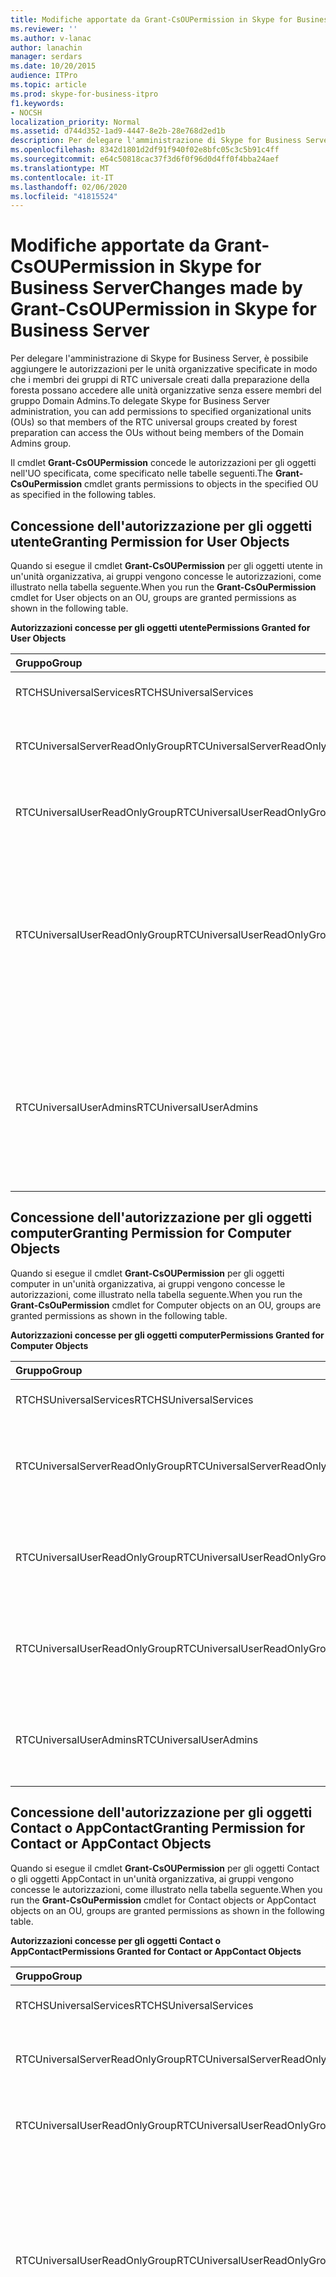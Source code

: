 ```yaml
---
title: Modifiche apportate da Grant-CsOUPermission in Skype for Business Server
ms.reviewer: ''
ms.author: v-lanac
author: lanachin
manager: serdars
ms.date: 10/20/2015
audience: ITPro
ms.topic: article
ms.prod: skype-for-business-itpro
f1.keywords:
- NOCSH
localization_priority: Normal
ms.assetid: d744d352-1ad9-4447-8e2b-28e768d2ed1b
description: Per delegare l'amministrazione di Skype for Business Server, è possibile aggiungere le autorizzazioni per le unità organizzative specificate in modo che i membri dei gruppi di RTC universale creati dalla preparazione della foresta possano accedere alle unità organizzative senza essere membri del gruppo Domain Admins.
ms.openlocfilehash: 8342d1801d2df91f940f02e8bfc05c3c5b91c4ff
ms.sourcegitcommit: e64c50818cac37f3d6f0f96d0d4ff0f4bba24aef
ms.translationtype: MT
ms.contentlocale: it-IT
ms.lasthandoff: 02/06/2020
ms.locfileid: "41815524"
---
```

# <a name="changes-made-by-grant-csoupermission-in-skype-for-business-server"></a><span data-ttu-id="c63ba-103">Modifiche apportate da Grant-CsOUPermission in Skype for Business Server</span><span class="sxs-lookup"><span data-stu-id="c63ba-103">Changes made by Grant-CsOUPermission in Skype for Business Server</span></span>
 
<span data-ttu-id="c63ba-104">Per delegare l'amministrazione di Skype for Business Server, è possibile aggiungere le autorizzazioni per le unità organizzative specificate in modo che i membri dei gruppi di RTC universale creati dalla preparazione della foresta possano accedere alle unità organizzative senza essere membri del gruppo Domain Admins.</span><span class="sxs-lookup"><span data-stu-id="c63ba-104">To delegate Skype for Business Server administration, you can add permissions to specified organizational units (OUs) so that members of the RTC universal groups created by forest preparation can access the OUs without being members of the Domain Admins group.</span></span> 
  
<span data-ttu-id="c63ba-105">Il cmdlet **Grant-CsOUPermission** concede le autorizzazioni per gli oggetti nell'UO specificata, come specificato nelle tabelle seguenti.</span><span class="sxs-lookup"><span data-stu-id="c63ba-105">The **Grant-CsOuPermission** cmdlet grants permissions to objects in the specified OU as specified in the following tables.</span></span>
  
## <a name="granting-permission-for-user-objects"></a><span data-ttu-id="c63ba-106">Concessione dell'autorizzazione per gli oggetti utente</span><span class="sxs-lookup"><span data-stu-id="c63ba-106">Granting Permission for User Objects</span></span>

<span data-ttu-id="c63ba-107">Quando si esegue il cmdlet **Grant-CsOUPermission** per gli oggetti utente in un'unità organizzativa, ai gruppi vengono concesse le autorizzazioni, come illustrato nella tabella seguente.</span><span class="sxs-lookup"><span data-stu-id="c63ba-107">When you run the **Grant-CsOuPermission** cmdlet for User objects on an OU, groups are granted permissions as shown in the following table.</span></span>
  
<span data-ttu-id="c63ba-108">**Autorizzazioni concesse per gli oggetti utente**</span><span class="sxs-lookup"><span data-stu-id="c63ba-108">**Permissions Granted for User Objects**</span></span>

|<span data-ttu-id="c63ba-109">**Gruppo**</span><span class="sxs-lookup"><span data-stu-id="c63ba-109">**Group**</span></span>|<span data-ttu-id="c63ba-110">**Autorizzazione**</span><span class="sxs-lookup"><span data-stu-id="c63ba-110">**Permission**</span></span>|<span data-ttu-id="c63ba-111">**Si applica a**</span><span class="sxs-lookup"><span data-stu-id="c63ba-111">**Applies to**</span></span>|
|:-----|:-----|:-----|
|<span data-ttu-id="c63ba-112">RTCHSUniversalServices</span><span class="sxs-lookup"><span data-stu-id="c63ba-112">RTCHSUniversalServices</span></span>  <br/> |<span data-ttu-id="c63ba-113">Replica delle modifiche della directory</span><span class="sxs-lookup"><span data-stu-id="c63ba-113">Replicating directory changes</span></span>  <br/> |<span data-ttu-id="c63ba-114">Solo questo oggetto</span><span class="sxs-lookup"><span data-stu-id="c63ba-114">This object only</span></span>  <br/> |
|<span data-ttu-id="c63ba-115">RTCUniversalServerReadOnlyGroup</span><span class="sxs-lookup"><span data-stu-id="c63ba-115">RTCUniversalServerReadOnlyGroup</span></span>  <br/> |<span data-ttu-id="c63ba-116">Contenuto dell'elenco</span><span class="sxs-lookup"><span data-stu-id="c63ba-116">List contents</span></span>  <br/> <span data-ttu-id="c63ba-117">Leggere tutte le proprietà</span><span class="sxs-lookup"><span data-stu-id="c63ba-117">Read all properties</span></span>  <br/> <span data-ttu-id="c63ba-118">Autorizzazioni di lettura</span><span class="sxs-lookup"><span data-stu-id="c63ba-118">Read permissions</span></span>  <br/> |<span data-ttu-id="c63ba-119">Solo questo oggetto</span><span class="sxs-lookup"><span data-stu-id="c63ba-119">This object only</span></span>  <br/> |
|<span data-ttu-id="c63ba-120">RTCUniversalUserReadOnlyGroup</span><span class="sxs-lookup"><span data-stu-id="c63ba-120">RTCUniversalUserReadOnlyGroup</span></span>  <br/> |<span data-ttu-id="c63ba-121">Contenuto dell'elenco</span><span class="sxs-lookup"><span data-stu-id="c63ba-121">List contents</span></span>  <br/> <span data-ttu-id="c63ba-122">Leggere tutte le proprietà</span><span class="sxs-lookup"><span data-stu-id="c63ba-122">Read all properties</span></span>  <br/> <span data-ttu-id="c63ba-123">Autorizzazioni di lettura</span><span class="sxs-lookup"><span data-stu-id="c63ba-123">Read permissions</span></span>  <br/> |<span data-ttu-id="c63ba-124">Solo questo oggetto</span><span class="sxs-lookup"><span data-stu-id="c63ba-124">This object only</span></span>  <br/> |
|<span data-ttu-id="c63ba-125">RTCUniversalUserReadOnlyGroup</span><span class="sxs-lookup"><span data-stu-id="c63ba-125">RTCUniversalUserReadOnlyGroup</span></span>  <br/> |<span data-ttu-id="c63ba-126">Leggere RTCUserSearchPropertySet</span><span class="sxs-lookup"><span data-stu-id="c63ba-126">Read RTCUserSearchPropertySet</span></span>  <br/> <span data-ttu-id="c63ba-127">Leggere RTCUserProvisioningPropertySet</span><span class="sxs-lookup"><span data-stu-id="c63ba-127">Read RTCUserProvisioningPropertySet</span></span>  <br/> <span data-ttu-id="c63ba-128">Leggere RTCPropertySet</span><span class="sxs-lookup"><span data-stu-id="c63ba-128">Read RTCPropertySet</span></span>  <br/> <span data-ttu-id="c63ba-129">Leggere le informazioni pubbliche</span><span class="sxs-lookup"><span data-stu-id="c63ba-129">Read Public-Information</span></span>  <br/> <span data-ttu-id="c63ba-130">Leggere informazioni generali</span><span class="sxs-lookup"><span data-stu-id="c63ba-130">Read General-Information</span></span>  <br/> <span data-ttu-id="c63ba-131">Leggi utente-account-restrizioni</span><span class="sxs-lookup"><span data-stu-id="c63ba-131">Read User-Account-Restrictions</span></span>  <br/> |<span data-ttu-id="c63ba-132">Oggetti utente discendente</span><span class="sxs-lookup"><span data-stu-id="c63ba-132">Descendant User objects</span></span>  <br/> |
|<span data-ttu-id="c63ba-133">RTCUniversalUserAdmins</span><span class="sxs-lookup"><span data-stu-id="c63ba-133">RTCUniversalUserAdmins</span></span>  <br/> |<span data-ttu-id="c63ba-134">Scrivere RTCUserSearchPropertySet</span><span class="sxs-lookup"><span data-stu-id="c63ba-134">Write RTCUserSearchPropertySet</span></span>  <br/> <span data-ttu-id="c63ba-135">Scrivere msExchUCVoiceMailSettings</span><span class="sxs-lookup"><span data-stu-id="c63ba-135">Write msExchUCVoiceMailSettings</span></span>  <br/> <span data-ttu-id="c63ba-136">Scrivere RTCUserProvisioningPropertySet</span><span class="sxs-lookup"><span data-stu-id="c63ba-136">Write RTCUserProvisioningPropertySet</span></span>  <br/> <span data-ttu-id="c63ba-137">Scrivere RTCPropertySet</span><span class="sxs-lookup"><span data-stu-id="c63ba-137">Write RTCPropertySet</span></span>  <br/> <span data-ttu-id="c63ba-138">Scrivere proxyAddresses</span><span class="sxs-lookup"><span data-stu-id="c63ba-138">Write proxyAddresses</span></span>  <br/> |<span data-ttu-id="c63ba-139">Oggetti utente discendente</span><span class="sxs-lookup"><span data-stu-id="c63ba-139">Descendant User objects</span></span>  <br/> |
   
## <a name="granting-permission-for-computer-objects"></a><span data-ttu-id="c63ba-140">Concessione dell'autorizzazione per gli oggetti computer</span><span class="sxs-lookup"><span data-stu-id="c63ba-140">Granting Permission for Computer Objects</span></span>

<span data-ttu-id="c63ba-141">Quando si esegue il cmdlet **Grant-CsOUPermission** per gli oggetti computer in un'unità organizzativa, ai gruppi vengono concesse le autorizzazioni, come illustrato nella tabella seguente.</span><span class="sxs-lookup"><span data-stu-id="c63ba-141">When you run the **Grant-CsOuPermission** cmdlet for Computer objects on an OU, groups are granted permissions as shown in the following table.</span></span>
  
<span data-ttu-id="c63ba-142">**Autorizzazioni concesse per gli oggetti computer**</span><span class="sxs-lookup"><span data-stu-id="c63ba-142">**Permissions Granted for Computer Objects**</span></span>

|<span data-ttu-id="c63ba-143">**Gruppo**</span><span class="sxs-lookup"><span data-stu-id="c63ba-143">**Group**</span></span>|<span data-ttu-id="c63ba-144">**Autorizzazione**</span><span class="sxs-lookup"><span data-stu-id="c63ba-144">**Permission**</span></span>|<span data-ttu-id="c63ba-145">**Si applica a**</span><span class="sxs-lookup"><span data-stu-id="c63ba-145">**Applies to**</span></span>|
|:-----|:-----|:-----|
|<span data-ttu-id="c63ba-146">RTCHSUniversalServices</span><span class="sxs-lookup"><span data-stu-id="c63ba-146">RTCHSUniversalServices</span></span>  <br/> |<span data-ttu-id="c63ba-147">Replica delle modifiche della directory</span><span class="sxs-lookup"><span data-stu-id="c63ba-147">Replicating directory changes</span></span>  <br/> |<span data-ttu-id="c63ba-148">Solo questo oggetto</span><span class="sxs-lookup"><span data-stu-id="c63ba-148">This object only</span></span>  <br/> |
|<span data-ttu-id="c63ba-149">RTCUniversalServerReadOnlyGroup</span><span class="sxs-lookup"><span data-stu-id="c63ba-149">RTCUniversalServerReadOnlyGroup</span></span>  <br/> |<span data-ttu-id="c63ba-150">Contenuto dell'elenco</span><span class="sxs-lookup"><span data-stu-id="c63ba-150">List contents</span></span>  <br/> <span data-ttu-id="c63ba-151">Leggere tutte le proprietà</span><span class="sxs-lookup"><span data-stu-id="c63ba-151">Read all properties</span></span>  <br/> <span data-ttu-id="c63ba-152">Autorizzazioni di lettura</span><span class="sxs-lookup"><span data-stu-id="c63ba-152">Read permissions</span></span>  <br/> |<span data-ttu-id="c63ba-153">Solo questo oggetto</span><span class="sxs-lookup"><span data-stu-id="c63ba-153">This object only</span></span>  <br/> |
|<span data-ttu-id="c63ba-154">RTCUniversalUserReadOnlyGroup</span><span class="sxs-lookup"><span data-stu-id="c63ba-154">RTCUniversalUserReadOnlyGroup</span></span>  <br/> |<span data-ttu-id="c63ba-155">Contenuto dell'elenco</span><span class="sxs-lookup"><span data-stu-id="c63ba-155">List contents</span></span>  <br/> <span data-ttu-id="c63ba-156">Leggere tutte le proprietà</span><span class="sxs-lookup"><span data-stu-id="c63ba-156">Read all properties</span></span>  <br/> <span data-ttu-id="c63ba-157">Autorizzazioni di lettura</span><span class="sxs-lookup"><span data-stu-id="c63ba-157">Read permissions</span></span>  <br/> |<span data-ttu-id="c63ba-158">Solo questo oggetto</span><span class="sxs-lookup"><span data-stu-id="c63ba-158">This object only</span></span>  <br/> |
|<span data-ttu-id="c63ba-159">RTCUniversalUserReadOnlyGroup</span><span class="sxs-lookup"><span data-stu-id="c63ba-159">RTCUniversalUserReadOnlyGroup</span></span>  <br/> |<span data-ttu-id="c63ba-160">Leggere le informazioni pubbliche</span><span class="sxs-lookup"><span data-stu-id="c63ba-160">Read Public-Information</span></span>  <br/> <span data-ttu-id="c63ba-161">Lettura convalidata-DNS-host-name</span><span class="sxs-lookup"><span data-stu-id="c63ba-161">Read Validated-DNS-Host-Name</span></span>  <br/> |<span data-ttu-id="c63ba-162">Oggetti computer discendenti</span><span class="sxs-lookup"><span data-stu-id="c63ba-162">Descendant Computer objects</span></span>  <br/> |
|<span data-ttu-id="c63ba-163">RTCUniversalUserAdmins</span><span class="sxs-lookup"><span data-stu-id="c63ba-163">RTCUniversalUserAdmins</span></span>  <br/> |<span data-ttu-id="c63ba-164">Leggere le informazioni pubbliche</span><span class="sxs-lookup"><span data-stu-id="c63ba-164">Read Public-Information</span></span>  <br/> <span data-ttu-id="c63ba-165">Lettura convalidata-DNS-host-name</span><span class="sxs-lookup"><span data-stu-id="c63ba-165">Read Validated-DNS-Host-Name</span></span>  <br/> |<span data-ttu-id="c63ba-166">Oggetti computer discendenti</span><span class="sxs-lookup"><span data-stu-id="c63ba-166">Descendant Computer objects</span></span>  <br/> |
   
## <a name="granting-permission-for-contact-or-appcontact-objects"></a><span data-ttu-id="c63ba-167">Concessione dell'autorizzazione per gli oggetti Contact o AppContact</span><span class="sxs-lookup"><span data-stu-id="c63ba-167">Granting Permission for Contact or AppContact Objects</span></span>

<span data-ttu-id="c63ba-168">Quando si esegue il cmdlet **Grant-CsOUPermission** per gli oggetti Contact o gli oggetti AppContact in un'unità organizzativa, ai gruppi vengono concesse le autorizzazioni, come illustrato nella tabella seguente.</span><span class="sxs-lookup"><span data-stu-id="c63ba-168">When you run the **Grant-CsOuPermission** cmdlet for Contact objects or AppContact objects on an OU, groups are granted permissions as shown in the following table.</span></span>
  
<span data-ttu-id="c63ba-169">**Autorizzazioni concesse per gli oggetti Contact o AppContact**</span><span class="sxs-lookup"><span data-stu-id="c63ba-169">**Permissions Granted for Contact or AppContact Objects**</span></span>

|<span data-ttu-id="c63ba-170">**Gruppo**</span><span class="sxs-lookup"><span data-stu-id="c63ba-170">**Group**</span></span>|<span data-ttu-id="c63ba-171">**Autorizzazione**</span><span class="sxs-lookup"><span data-stu-id="c63ba-171">**Permission**</span></span>|<span data-ttu-id="c63ba-172">**Si applica a**</span><span class="sxs-lookup"><span data-stu-id="c63ba-172">**Applies to**</span></span>|
|:-----|:-----|:-----|
|<span data-ttu-id="c63ba-173">RTCHSUniversalServices</span><span class="sxs-lookup"><span data-stu-id="c63ba-173">RTCHSUniversalServices</span></span>  <br/> |<span data-ttu-id="c63ba-174">Replica delle modifiche della directory</span><span class="sxs-lookup"><span data-stu-id="c63ba-174">Replicating directory changes</span></span>  <br/> |<span data-ttu-id="c63ba-175">Solo questo oggetto</span><span class="sxs-lookup"><span data-stu-id="c63ba-175">This object only</span></span>  <br/> |
|<span data-ttu-id="c63ba-176">RTCUniversalServerReadOnlyGroup</span><span class="sxs-lookup"><span data-stu-id="c63ba-176">RTCUniversalServerReadOnlyGroup</span></span>  <br/> |<span data-ttu-id="c63ba-177">Contenuto dell'elenco</span><span class="sxs-lookup"><span data-stu-id="c63ba-177">List contents</span></span>  <br/> <span data-ttu-id="c63ba-178">Leggere tutte le proprietà</span><span class="sxs-lookup"><span data-stu-id="c63ba-178">Read all properties</span></span>  <br/> <span data-ttu-id="c63ba-179">Autorizzazioni di lettura</span><span class="sxs-lookup"><span data-stu-id="c63ba-179">Read permissions</span></span>  <br/> |<span data-ttu-id="c63ba-180">Solo questo oggetto</span><span class="sxs-lookup"><span data-stu-id="c63ba-180">This object only</span></span>  <br/> |
|<span data-ttu-id="c63ba-181">RTCUniversalUserReadOnlyGroup</span><span class="sxs-lookup"><span data-stu-id="c63ba-181">RTCUniversalUserReadOnlyGroup</span></span>  <br/> |<span data-ttu-id="c63ba-182">Contenuto dell'elenco</span><span class="sxs-lookup"><span data-stu-id="c63ba-182">List contents</span></span>  <br/> <span data-ttu-id="c63ba-183">Leggere tutte le proprietà</span><span class="sxs-lookup"><span data-stu-id="c63ba-183">Read all properties</span></span>  <br/> <span data-ttu-id="c63ba-184">Autorizzazioni di lettura</span><span class="sxs-lookup"><span data-stu-id="c63ba-184">Read permissions</span></span>  <br/> |<span data-ttu-id="c63ba-185">Solo questo oggetto</span><span class="sxs-lookup"><span data-stu-id="c63ba-185">This object only</span></span>  <br/> |
|<span data-ttu-id="c63ba-186">RTCUniversalUserReadOnlyGroup</span><span class="sxs-lookup"><span data-stu-id="c63ba-186">RTCUniversalUserReadOnlyGroup</span></span>  <br/> |<span data-ttu-id="c63ba-187">Leggere RTCUserSearchPropertySet</span><span class="sxs-lookup"><span data-stu-id="c63ba-187">Read RTCUserSearchPropertySet</span></span>  <br/> <span data-ttu-id="c63ba-188">Leggere RTCUserProvisioningPropertySet</span><span class="sxs-lookup"><span data-stu-id="c63ba-188">Read RTCUserProvisioningPropertySet</span></span>  <br/> <span data-ttu-id="c63ba-189">Leggere RTCPropertySet</span><span class="sxs-lookup"><span data-stu-id="c63ba-189">Read RTCPropertySet</span></span>  <br/> <span data-ttu-id="c63ba-190">Leggere le informazioni pubbliche</span><span class="sxs-lookup"><span data-stu-id="c63ba-190">Read Public-Information</span></span>  <br/> <span data-ttu-id="c63ba-191">Leggere informazioni generali</span><span class="sxs-lookup"><span data-stu-id="c63ba-191">Read General-Information</span></span>  <br/> <span data-ttu-id="c63ba-192">Leggere le informazioni personali</span><span class="sxs-lookup"><span data-stu-id="c63ba-192">Read Personal-Information</span></span>  <br/> <span data-ttu-id="c63ba-193">Leggi utente-account-restrizioni</span><span class="sxs-lookup"><span data-stu-id="c63ba-193">Read User-Account-Restrictions</span></span>  <br/> |<span data-ttu-id="c63ba-194">Oggetti contatto discendente</span><span class="sxs-lookup"><span data-stu-id="c63ba-194">Descendant Contact objects</span></span>  <br/> |
|<span data-ttu-id="c63ba-195">RTCUniversalUserAdmins</span><span class="sxs-lookup"><span data-stu-id="c63ba-195">RTCUniversalUserAdmins</span></span>  <br/> |<span data-ttu-id="c63ba-196">Scrivere RTCUserSearchPropertySet</span><span class="sxs-lookup"><span data-stu-id="c63ba-196">Write RTCUserSearchPropertySet</span></span>  <br/> <span data-ttu-id="c63ba-197">Scrivere otherIpPhone</span><span class="sxs-lookup"><span data-stu-id="c63ba-197">Write otherIpPhone</span></span>  <br/> <span data-ttu-id="c63ba-198">Scrittura di displayName</span><span class="sxs-lookup"><span data-stu-id="c63ba-198">Write displayName</span></span>  <br/> <span data-ttu-id="c63ba-199">Descrizione della scrittura</span><span class="sxs-lookup"><span data-stu-id="c63ba-199">Write description</span></span>  <br/> <span data-ttu-id="c63ba-200">Scrivere telephoneNumber</span><span class="sxs-lookup"><span data-stu-id="c63ba-200">Write telephoneNumber</span></span>  <br/> <span data-ttu-id="c63ba-201">Scrivere msExchUCVoiceMailSettings</span><span class="sxs-lookup"><span data-stu-id="c63ba-201">Write msExchUCVoiceMailSettings</span></span>  <br/> <span data-ttu-id="c63ba-202">Scrivere RTCUserProvisioningPropertySet</span><span class="sxs-lookup"><span data-stu-id="c63ba-202">Write RTCUserProvisioningPropertySet</span></span>  <br/> <span data-ttu-id="c63ba-203">Scrivere RTCPropertySet</span><span class="sxs-lookup"><span data-stu-id="c63ba-203">Write RTCPropertySet</span></span>  <br/> <span data-ttu-id="c63ba-204">Scrivere proxyAddresses</span><span class="sxs-lookup"><span data-stu-id="c63ba-204">Write proxyAddresses</span></span>  <br/> |<span data-ttu-id="c63ba-205">Oggetti contatto discendente</span><span class="sxs-lookup"><span data-stu-id="c63ba-205">Descendant Contact objects</span></span>  <br/> |
   
## <a name="granting-permission-for-device-objects"></a><span data-ttu-id="c63ba-206">Concessione dell'autorizzazione per gli oggetti dispositivo</span><span class="sxs-lookup"><span data-stu-id="c63ba-206">Granting Permission for Device Objects</span></span>

<span data-ttu-id="c63ba-207">Quando si esegue il cmdlet **Grant-CsOUPermission** per oggetti Device in un'unità organizzativa, ai gruppi vengono concesse le autorizzazioni, come illustrato nella tabella seguente.</span><span class="sxs-lookup"><span data-stu-id="c63ba-207">When you run the **Grant-CsOuPermission** cmdlet for Device objects on an OU, groups are granted permissions as shown in the following table.</span></span>
  
<span data-ttu-id="c63ba-208">**Autorizzazioni concesse per gli oggetti dispositivo**</span><span class="sxs-lookup"><span data-stu-id="c63ba-208">**Permissions Granted for Device Objects**</span></span>

|<span data-ttu-id="c63ba-209">**Gruppo**</span><span class="sxs-lookup"><span data-stu-id="c63ba-209">**Group**</span></span>|<span data-ttu-id="c63ba-210">**Autorizzazione**</span><span class="sxs-lookup"><span data-stu-id="c63ba-210">**Permission**</span></span>|<span data-ttu-id="c63ba-211">**Si applica a**</span><span class="sxs-lookup"><span data-stu-id="c63ba-211">**Applies to**</span></span>|
|:-----|:-----|:-----|
|<span data-ttu-id="c63ba-212">RTCHSUniversalServices</span><span class="sxs-lookup"><span data-stu-id="c63ba-212">RTCHSUniversalServices</span></span>  <br/> |<span data-ttu-id="c63ba-213">Replica delle modifiche della directory</span><span class="sxs-lookup"><span data-stu-id="c63ba-213">Replicating directory changes</span></span>  <br/> |<span data-ttu-id="c63ba-214">Solo questo oggetto</span><span class="sxs-lookup"><span data-stu-id="c63ba-214">This object only</span></span>  <br/> |
|<span data-ttu-id="c63ba-215">RTCUniversalServerReadOnlyGroup</span><span class="sxs-lookup"><span data-stu-id="c63ba-215">RTCUniversalServerReadOnlyGroup</span></span>  <br/> |<span data-ttu-id="c63ba-216">Contenuto dell'elenco</span><span class="sxs-lookup"><span data-stu-id="c63ba-216">List contents</span></span>  <br/> <span data-ttu-id="c63ba-217">Leggere tutte le proprietà</span><span class="sxs-lookup"><span data-stu-id="c63ba-217">Read all properties</span></span>  <br/> <span data-ttu-id="c63ba-218">Autorizzazioni di lettura</span><span class="sxs-lookup"><span data-stu-id="c63ba-218">Read permissions</span></span>  <br/> |<span data-ttu-id="c63ba-219">Solo questo oggetto</span><span class="sxs-lookup"><span data-stu-id="c63ba-219">This object only</span></span>  <br/> |
|<span data-ttu-id="c63ba-220">RTCUniversalUserReadOnlyGroup</span><span class="sxs-lookup"><span data-stu-id="c63ba-220">RTCUniversalUserReadOnlyGroup</span></span>  <br/> |<span data-ttu-id="c63ba-221">Contenuto dell'elenco</span><span class="sxs-lookup"><span data-stu-id="c63ba-221">List contents</span></span>  <br/> <span data-ttu-id="c63ba-222">Leggere tutte le proprietà</span><span class="sxs-lookup"><span data-stu-id="c63ba-222">Read all properties</span></span>  <br/> <span data-ttu-id="c63ba-223">Autorizzazioni di lettura</span><span class="sxs-lookup"><span data-stu-id="c63ba-223">Read permissions</span></span>  <br/> |<span data-ttu-id="c63ba-224">Solo questo oggetto</span><span class="sxs-lookup"><span data-stu-id="c63ba-224">This object only</span></span>  <br/> |
|<span data-ttu-id="c63ba-225">RTCUniversalUserReadOnlyGroup</span><span class="sxs-lookup"><span data-stu-id="c63ba-225">RTCUniversalUserReadOnlyGroup</span></span>  <br/> |<span data-ttu-id="c63ba-226">Leggere RTCUserSearchPropertySet</span><span class="sxs-lookup"><span data-stu-id="c63ba-226">Read RTCUserSearchPropertySet</span></span>  <br/> <span data-ttu-id="c63ba-227">Leggere RTCUserProvisioningPropertySet</span><span class="sxs-lookup"><span data-stu-id="c63ba-227">Read RTCUserProvisioningPropertySet</span></span>  <br/> <span data-ttu-id="c63ba-228">Leggere RTCPropertySet</span><span class="sxs-lookup"><span data-stu-id="c63ba-228">Read RTCPropertySet</span></span>  <br/> <span data-ttu-id="c63ba-229">Leggere le informazioni pubbliche</span><span class="sxs-lookup"><span data-stu-id="c63ba-229">Read Public-Information</span></span>  <br/> <span data-ttu-id="c63ba-230">Leggere le informazioni personali</span><span class="sxs-lookup"><span data-stu-id="c63ba-230">Read Personal-Information</span></span>  <br/> <span data-ttu-id="c63ba-231">Leggere informazioni generali</span><span class="sxs-lookup"><span data-stu-id="c63ba-231">Read General-Information</span></span>  <br/> <span data-ttu-id="c63ba-232">Leggi utente-account-restrizioni</span><span class="sxs-lookup"><span data-stu-id="c63ba-232">Read User-Account-Restrictions</span></span>  <br/> |<span data-ttu-id="c63ba-233">Oggetti contatto discendente</span><span class="sxs-lookup"><span data-stu-id="c63ba-233">Descendant Contact objects</span></span>  <br/> |
|<span data-ttu-id="c63ba-234">RTCUniversalUserAdmins</span><span class="sxs-lookup"><span data-stu-id="c63ba-234">RTCUniversalUserAdmins</span></span>  <br/> |<span data-ttu-id="c63ba-235">Creare un bambino</span><span class="sxs-lookup"><span data-stu-id="c63ba-235">Create child</span></span>  <br/> <span data-ttu-id="c63ba-236">Eliminare il bambino</span><span class="sxs-lookup"><span data-stu-id="c63ba-236">Delete child</span></span>  <br/> <span data-ttu-id="c63ba-237">Elimina albero</span><span class="sxs-lookup"><span data-stu-id="c63ba-237">Delete tree</span></span>  <br/> |<span data-ttu-id="c63ba-238">Contatto</span><span class="sxs-lookup"><span data-stu-id="c63ba-238">Contact</span></span>  <br/> |
|<span data-ttu-id="c63ba-239">RTCUniversalUserAdmins</span><span class="sxs-lookup"><span data-stu-id="c63ba-239">RTCUniversalUserAdmins</span></span>  <br/> |<span data-ttu-id="c63ba-240">Scrittura di displayName</span><span class="sxs-lookup"><span data-stu-id="c63ba-240">Write displayName</span></span>  <br/> <span data-ttu-id="c63ba-241">Descrizione della scrittura</span><span class="sxs-lookup"><span data-stu-id="c63ba-241">Write description</span></span>  <br/> <span data-ttu-id="c63ba-242">Scrivere telephoneNumber</span><span class="sxs-lookup"><span data-stu-id="c63ba-242">Write telephoneNumber</span></span>  <br/> |<span data-ttu-id="c63ba-243">Oggetti utente discendente</span><span class="sxs-lookup"><span data-stu-id="c63ba-243">Descendant User objects</span></span>  <br/> |
|<span data-ttu-id="c63ba-244">RTCUniversalUserAdmins</span><span class="sxs-lookup"><span data-stu-id="c63ba-244">RTCUniversalUserAdmins</span></span>  <br/> |<span data-ttu-id="c63ba-245">Scrivere RTCUserSearchPropertySet</span><span class="sxs-lookup"><span data-stu-id="c63ba-245">Write RTCUserSearchPropertySet</span></span>  <br/> <span data-ttu-id="c63ba-246">Scrivere otherIpPhone</span><span class="sxs-lookup"><span data-stu-id="c63ba-246">Write otherIpPhone</span></span>  <br/> <span data-ttu-id="c63ba-247">Scrittura di displayName</span><span class="sxs-lookup"><span data-stu-id="c63ba-247">Write displayName</span></span>  <br/> <span data-ttu-id="c63ba-248">Descrizione della scrittura</span><span class="sxs-lookup"><span data-stu-id="c63ba-248">Write description</span></span>  <br/> <span data-ttu-id="c63ba-249">Scrivere telephoneNumber</span><span class="sxs-lookup"><span data-stu-id="c63ba-249">Write telephoneNumber</span></span>  <br/> <span data-ttu-id="c63ba-250">Scrivere msExchUCVoiceMailSettings</span><span class="sxs-lookup"><span data-stu-id="c63ba-250">Write msExchUCVoiceMailSettings</span></span>  <br/> <span data-ttu-id="c63ba-251">Scrivere RTCUserProvisioningPropertySet</span><span class="sxs-lookup"><span data-stu-id="c63ba-251">Write RTCUserProvisioningPropertySet</span></span>  <br/> <span data-ttu-id="c63ba-252">Scrivere RTCPropertySet</span><span class="sxs-lookup"><span data-stu-id="c63ba-252">Write RTCPropertySet</span></span>  <br/> <span data-ttu-id="c63ba-253">Scrivere proxyAddresses</span><span class="sxs-lookup"><span data-stu-id="c63ba-253">Write proxyAddresses</span></span>  <br/> |<span data-ttu-id="c63ba-254">Oggetti contatto discendente</span><span class="sxs-lookup"><span data-stu-id="c63ba-254">Descendant Contact objects</span></span>  <br/> |
   
## <a name="granting-permission-for-inetorgperson-objects"></a><span data-ttu-id="c63ba-255">Concessione dell'autorizzazione per gli oggetti InetOrgPerson</span><span class="sxs-lookup"><span data-stu-id="c63ba-255">Granting Permission for InetOrgPerson Objects</span></span>

<span data-ttu-id="c63ba-256">Quando si esegue il cmdlet **Grant-CsOUPermission** per gli oggetti InetOrgPerson in un'unità organizzativa, ai gruppi vengono concesse le autorizzazioni, come illustrato nella tabella seguente.</span><span class="sxs-lookup"><span data-stu-id="c63ba-256">When you run the **Grant-CsOuPermission** cmdlet for InetOrgPerson objects on an OU, groups are granted permissions as shown in the following table.</span></span>
  
<span data-ttu-id="c63ba-257">**Autorizzazioni concesse per gli oggetti InetOrgPerson**</span><span class="sxs-lookup"><span data-stu-id="c63ba-257">**Permissions Granted for InetOrgPerson Objects**</span></span>

|<span data-ttu-id="c63ba-258">**Gruppo**</span><span class="sxs-lookup"><span data-stu-id="c63ba-258">**Group**</span></span>|<span data-ttu-id="c63ba-259">**Autorizzazione**</span><span class="sxs-lookup"><span data-stu-id="c63ba-259">**Permission**</span></span>|<span data-ttu-id="c63ba-260">**Si applica a**</span><span class="sxs-lookup"><span data-stu-id="c63ba-260">**Applies to**</span></span>|
|:-----|:-----|:-----|
|<span data-ttu-id="c63ba-261">RTCHSUniversalServices</span><span class="sxs-lookup"><span data-stu-id="c63ba-261">RTCHSUniversalServices</span></span>  <br/> |<span data-ttu-id="c63ba-262">Replica delle modifiche della directory</span><span class="sxs-lookup"><span data-stu-id="c63ba-262">Replicating directory changes</span></span>  <br/> |<span data-ttu-id="c63ba-263">Solo questo oggetto</span><span class="sxs-lookup"><span data-stu-id="c63ba-263">This object only</span></span>  <br/> |
|<span data-ttu-id="c63ba-264">RTCUniversalServerReadOnlyGroup</span><span class="sxs-lookup"><span data-stu-id="c63ba-264">RTCUniversalServerReadOnlyGroup</span></span>  <br/> |<span data-ttu-id="c63ba-265">Contenuto dell'elenco</span><span class="sxs-lookup"><span data-stu-id="c63ba-265">List contents</span></span>  <br/> <span data-ttu-id="c63ba-266">Leggere tutte le proprietà</span><span class="sxs-lookup"><span data-stu-id="c63ba-266">Read all properties</span></span>  <br/> <span data-ttu-id="c63ba-267">Autorizzazioni di lettura</span><span class="sxs-lookup"><span data-stu-id="c63ba-267">Read permissions</span></span>  <br/> |<span data-ttu-id="c63ba-268">Solo questo oggetto</span><span class="sxs-lookup"><span data-stu-id="c63ba-268">This object only</span></span>  <br/> |
|<span data-ttu-id="c63ba-269">RTCUniversalUserReadOnlyGroup</span><span class="sxs-lookup"><span data-stu-id="c63ba-269">RTCUniversalUserReadOnlyGroup</span></span>  <br/> |<span data-ttu-id="c63ba-270">Contenuto dell'elenco</span><span class="sxs-lookup"><span data-stu-id="c63ba-270">List contents</span></span>  <br/> <span data-ttu-id="c63ba-271">Leggere tutte le proprietà</span><span class="sxs-lookup"><span data-stu-id="c63ba-271">Read all properties</span></span>  <br/> <span data-ttu-id="c63ba-272">Autorizzazioni di lettura</span><span class="sxs-lookup"><span data-stu-id="c63ba-272">Read permissions</span></span>  <br/> |<span data-ttu-id="c63ba-273">Solo questo oggetto</span><span class="sxs-lookup"><span data-stu-id="c63ba-273">This object only</span></span>  <br/> |
|<span data-ttu-id="c63ba-274">RTCUniversalUserReadOnlyGroup</span><span class="sxs-lookup"><span data-stu-id="c63ba-274">RTCUniversalUserReadOnlyGroup</span></span>  <br/> |<span data-ttu-id="c63ba-275">Leggere RTCUserSearchPropertySet</span><span class="sxs-lookup"><span data-stu-id="c63ba-275">Read RTCUserSearchPropertySet</span></span>  <br/> <span data-ttu-id="c63ba-276">Leggere RTCUserProvisioningPropertySet</span><span class="sxs-lookup"><span data-stu-id="c63ba-276">Read RTCUserProvisioningPropertySet</span></span>  <br/> <span data-ttu-id="c63ba-277">Leggere RTCPropertySet</span><span class="sxs-lookup"><span data-stu-id="c63ba-277">Read RTCPropertySet</span></span>  <br/> <span data-ttu-id="c63ba-278">Leggere le informazioni personali</span><span class="sxs-lookup"><span data-stu-id="c63ba-278">Read Personal-Information</span></span>  <br/> <span data-ttu-id="c63ba-279">Leggere le informazioni pubbliche</span><span class="sxs-lookup"><span data-stu-id="c63ba-279">Read Public-Information</span></span>  <br/> <span data-ttu-id="c63ba-280">Leggere informazioni generali</span><span class="sxs-lookup"><span data-stu-id="c63ba-280">Read General-Information</span></span>  <br/> <span data-ttu-id="c63ba-281">Leggi utente-account-restrizioni</span><span class="sxs-lookup"><span data-stu-id="c63ba-281">Read User-Account-Restrictions</span></span>  <br/> |<span data-ttu-id="c63ba-282">Oggetti inetOrgPerson discendenti</span><span class="sxs-lookup"><span data-stu-id="c63ba-282">Descendant inetOrgPerson objects</span></span>  <br/> |
|<span data-ttu-id="c63ba-283">RTCUniversalUserAdmins</span><span class="sxs-lookup"><span data-stu-id="c63ba-283">RTCUniversalUserAdmins</span></span>  <br/> |<span data-ttu-id="c63ba-284">Scrivere RTCUserSearchPropertySet</span><span class="sxs-lookup"><span data-stu-id="c63ba-284">Write RTCUserSearchPropertySet</span></span>  <br/> <span data-ttu-id="c63ba-285">Scrivere RTCUserProvisioningPropertySet</span><span class="sxs-lookup"><span data-stu-id="c63ba-285">Write RTCUserProvisioningPropertySet</span></span>  <br/> <span data-ttu-id="c63ba-286">Scrivere RTCPropertySet</span><span class="sxs-lookup"><span data-stu-id="c63ba-286">Write RTCPropertySet</span></span>  <br/> <span data-ttu-id="c63ba-287">Scrivere proxyAddresses</span><span class="sxs-lookup"><span data-stu-id="c63ba-287">Write proxyAddresses</span></span>  <br/> |<span data-ttu-id="c63ba-288">Oggetti inetOrgPerson discendenti</span><span class="sxs-lookup"><span data-stu-id="c63ba-288">Descendant inetOrgPerson objects</span></span>  <br/> |
   

